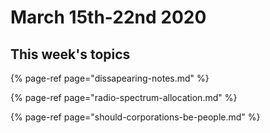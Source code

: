 # March 15th-22nd 2020

## This week's topics

{% page-ref page="dissapearing-notes.md" %}

{% page-ref page="radio-spectrum-allocation.md" %}

{% page-ref page="should-corporations-be-people.md" %}




